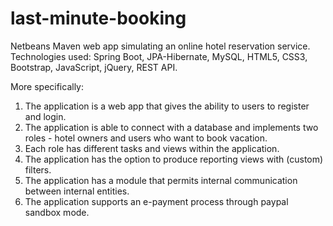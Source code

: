 # last-minute-booking

Netbeans Maven web app simulating an online hotel reservation service. Technologies used:
Spring Boot, JPA-Hibernate, MySQL, HTML5, CSS3, Bootstrap, JavaScript, jQuery, REST API.

More specifically:

1. The application is a web app that gives the ability to users to register and login. 
2. The application is able to connect with a database and implements two roles - hotel owners and users who want to book vacation. 
4. Each role has different tasks and views within the application.
5. The application has the option to produce reporting views with (custom) filters. 
6. The application has a module that permits internal communication between internal entities. 
7. The application supports an e-payment process through paypal sandbox mode. 
